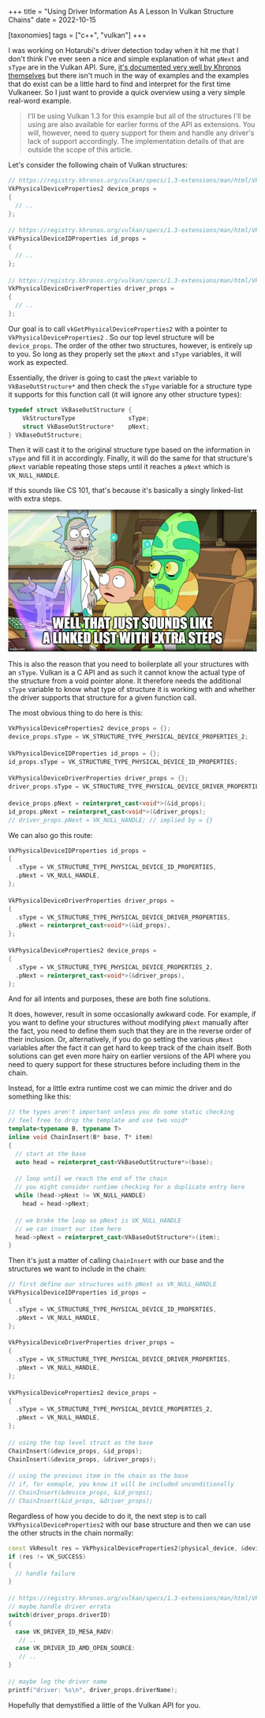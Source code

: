 +++
title = "Using Driver Information As A Lesson In Vulkan Structure Chains"
date = 2022-10-15

[taxonomies]
tags = ["c++", "vulkan"]
+++

I was working on Hotarubi's driver detection today when it hit me that I don't think I've ever seen a nice and simple explanation of what `pNext` and `sType` are in the Vulkan API. Sure, [it's documented very well by Khronos themselves](https://github.com/KhronosGroup/Vulkan-Guide/blob/master/chapters/pnext_and_stype.adoc) but there isn't much in the way of examples and the examples that do exist can be a little hard to find and interpret for the first time Vulkaneer. So I just want to provide a quick overview using a very simple real-word example.

> I'll be using Vulkan 1.3 for this example but all of the structures I'll be using are also available for earlier forms of the API as extensions. You will, however, need to query support for them and handle any driver's lack of support accordingly. The implementation details of that are outside the scope of this article.

Let's consider the following chain of Vulkan structures:

```cpp
// https://registry.khronos.org/vulkan/specs/1.3-extensions/man/html/VkPhysicalDeviceProperties2.html
VkPhysicalDeviceProperties2 device_props =
{
  // ..
};

// https://registry.khronos.org/vulkan/specs/1.3-extensions/man/html/VkPhysicalDeviceIDPropertiesKHR.html
VkPhysicalDeviceIDProperties id_props =
{
  // ..
};

// https://registry.khronos.org/vulkan/specs/1.3-extensions/man/html/VkPhysicalDeviceDriverProperties.html
VkPhysicalDeviceDriverProperties driver_props =
{
  // ..
};
```

Our goal is to call `vkGetPhysicalDeviceProperties2` with a pointer to `VkPhysicalDeviceProperties2` . So our top level structure will be `device_props`. The order of the other two structures, however, is entirely up to you. So long as they properly set the `pNext` and `sType` variables, it will work as expected.

Essentially, the driver is going to cast the `pNext` variable to `VkBaseOutStructure*` and then check the `sType` variable for a structure type it supports for this function call (it will ignore any other structure types):

```cpp
typedef struct VkBaseOutStructure {
    VkStructureType               sType;
    struct VkBaseOutStructure*    pNext;
} VkBaseOutStructure;
```

Then it will cast it to the original structure type based on the information in `sType` and fill it in accordingly. Finally, it will do the same for that structure's `pNext` variable repeating those steps until it reaches a `pNext` which is `VK_NULL_HANDLE`.

If this sounds like CS 101, that's because it's basically a singly linked-list with extra steps.

![](/linked-list-extra-steps.jpg)

This is also the reason that you need to boilerplate all your structures with an `sType`. Vulkan is a C API and as such it cannot know the actual type of the structure from a void pointer alone. It therefore needs the additional `sType` variable to know what type of structure it is working with and whether the driver supports that structure for a given function call.

The most obvious thing to do here is this:

```cpp
VkPhysicalDeviceProperties2 device_props = {};
device_props.sType = VK_STRUCTURE_TYPE_PHYSICAL_DEVICE_PROPERTIES_2;

VkPhysicalDeviceIDProperties id_props = {};
id_props.sType = VK_STRUCTURE_TYPE_PHYSICAL_DEVICE_ID_PROPERTIES;

VkPhysicalDeviceDriverProperties driver_props = {};
driver_props.sType = VK_STRUCTURE_TYPE_PHYSICAL_DEVICE_DRIVER_PROPERTIES;

device_props.pNext = reinterpret_cast<void*>(&id_props);
id_props.pNext = reinterpret_cast<void*>(&driver_props);
// driver_props.pNext = VK_NULL_HANDLE; // implied by = {}
```

We can also go this route:

```cpp
VkPhysicalDeviceIDProperties id_props =
{
  .sType = VK_STRUCTURE_TYPE_PHYSICAL_DEVICE_ID_PROPERTIES,
  .pNext = VK_NULL_HANDLE,
};

VkPhysicalDeviceDriverProperties driver_props =
{
  .sType = VK_STRUCTURE_TYPE_PHYSICAL_DEVICE_DRIVER_PROPERTIES,
  .pNext = reinterpret_cast<void*>(&id_props),
};

VkPhysicalDeviceProperties2 device_props =
{
  .sType = VK_STRUCTURE_TYPE_PHYSICAL_DEVICE_PROPERTIES_2,
  .pNext = reinterpret_cast<void*>(&driver_props),
};
```

And for all intents and purposes, these are both fine solutions.

It does, however, result in some occasionally awkward code. For example, if you want to define your structures without modifying `pNext` manually after the fact, you need to define them such that they are in the reverse order of their inclusion. Or, alternatively, if you do go setting the various `pNext` variables after the fact it can get hard to keep track of the chain itself. Both solutions can get even more hairy on earlier versions of the API where you need to query support for these structures before including them in the chain.

Instead, for a little extra runtime cost we can mimic the driver and do something like this:

```cpp
// the types aren't important unless you do some static checking
// feel free to drop the template and use two void*
template<typename B, typename T>
inline void ChainInsert(B* base, T* item)
{
  // start at the base
  auto head = reinterpret_cast<VkBaseOutStructure*>(base);

  // loop until we reach the end of the chain
  // you might consider runtime checking for a duplicate entry here
  while (head->pNext != VK_NULL_HANDLE)
    head = head->pNext; 

  // we broke the loop so pNext is VK_NULL_HANDLE
  // we can insert our item here
  head->pNext = reinterpret_cast<VkBaseOutStructure*>(item);
}
```

Then it's just a matter of calling `ChainInsert` with our base and the structures we want to include in the chain:

```cpp
// first define our structures with pNext as VK_NULL_HANDLE
VkPhysicalDeviceIDProperties id_props =
{
  .sType = VK_STRUCTURE_TYPE_PHYSICAL_DEVICE_ID_PROPERTIES,
  .pNext = VK_NULL_HANDLE,
};

VkPhysicalDeviceDriverProperties driver_props =
{
  .sType = VK_STRUCTURE_TYPE_PHYSICAL_DEVICE_DRIVER_PROPERTIES,
  .pNext = VK_NULL_HANDLE,
};

VkPhysicalDeviceProperties2 device_props =
{
  .sType = VK_STRUCTURE_TYPE_PHYSICAL_DEVICE_PROPERTIES_2,
  .pNext = VK_NULL_HANDLE,
};

// using the top level struct as the base
ChainInsert(&device_props, &id_props);
ChainInsert(&device_props, &driver_props);

// using the previous item in the chain as the base
// if, for exmaple, you know it will be included unconditionally
// ChainInsert(&device_props, &id_props);
// ChainInsert(&id_props, &driver_props);
```

Regardless of how you decide to do it, the next step is to call `VkPhysicalDeviceProperties2` with our base structure and then we can use the other structs in the chain normally:

```cpp
const VkResult res = VkPhysicalDeviceProperties2(physical_device, &device_props);
if (res != VK_SUCCESS)
{
  // handle failure
}

// https://registry.khronos.org/vulkan/specs/1.3-extensions/man/html/VkDriverId.html
// maybe handle driver errata
switch(driver_props.driverID)
{
  case VK_DRIVER_ID_MESA_RADV:
   // ..
  case VK_DRIVER_ID_AMD_OPEN_SOURCE:
   // ..
}

// maybe log the driver name
printf("driver: %s\n", driver_props.driverName);
```

Hopefully that demystified a little of the Vulkan API for you. 


